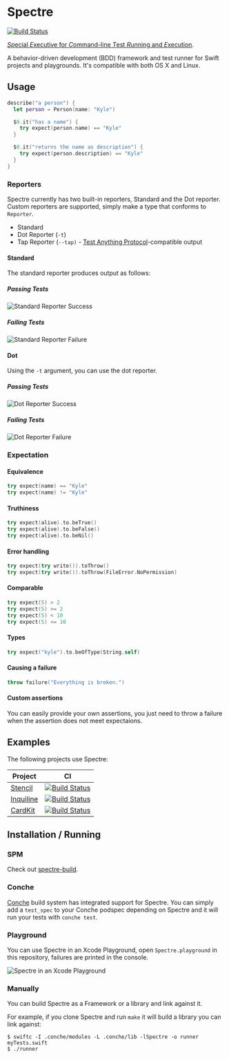 # Spectre

[![Build Status](https://img.shields.io/travis/kylef/Spectre/master.svg?style=flat)](https://travis-ci.org/kylef/Spectre)

[*Sp*ecial *E*xecutive for *C*ommand-line *T*est *R*unning and
*E*xecution](https://en.wikipedia.org/wiki/SPECTRE).

A behavior-driven development (BDD) framework and test runner for Swift projects
and playgrounds. It's compatible with both OS X and Linux.

## Usage

```swift
describe("a person") {
  let person = Person(name: "Kyle")

  $0.it("has a name") {
    try expect(person.name) == "Kyle"
  }

  $0.it("returns the name as description") {
    try expect(person.description) == "Kyle"
  }
}
```

### Reporters

Spectre currently has two built-in reporters, Standard and the Dot reporter.
Custom reporters are supported, simply make a type that conforms to `Reporter`.

- Standard
- Dot Reporter (`-t`)
- Tap Reporter (`--tap)` - [Test Anything Protocol](http://testanything.org/)-compatible output

#### Standard

The standard reporter produces output as follows:

##### Passing Tests

![Standard Reporter Success](Screenshots/success.png)

##### Failing Tests

![Standard Reporter Failure](Screenshots/failure.png)

#### Dot

Using the `-t` argument, you can use the dot reporter.

##### Passing Tests

![Dot Reporter Success](Screenshots/success-dot.png)

##### Failing Tests

![Dot Reporter Failure](Screenshots/failure-dot.png)

### Expectation

#### Equivalence

```swift
try expect(name) == "Kyle"
try expect(name) != "Kyle"
```

#### Truthiness

```swift
try expect(alive).to.beTrue()
try expect(alive).to.beFalse()
try expect(alive).to.beNil()
```

#### Error handling

```swift
try expect(try write()).toThrow()
try expect(try write()).toThrow(FileError.NoPermission)
```

#### Comparable

```swift
try expect(5) > 2
try expect(5) >= 2
try expect(5) < 10
try expect(5) <= 10
```

#### Types

```swift
try expect("kyle").to.beOfType(String.self)
```

#### Causing a failure

```swift
throw failure("Everything is broken.")
```

#### Custom assertions

You can easily provide your own assertions, you just need to throw a
failure when the assertion does not meet expectaions.

## Examples

The following projects use Spectre:

| Project | CI |
|---------|----|
| [Stencil](https://github.com/kylef/Stencil) | [![Build Status](https://img.shields.io/circleci/project/kylef/Stencil/master.svg)](https://circleci.com/gh/kylef/Stencil) |
| [Inquiline](https://github.com/nestproject/Inquiline) | [![Build Status](https://img.shields.io/travis/nestproject/Inquiline/master.svg?style=flat)](https://travis-ci.org/nestproject/Inquiline) |
| [CardKit](https://github.com/kylef/CardKit) | [![Build Status](https://img.shields.io/travis/kylef/CardKit/master.svg?style=flat)](https://travis-ci.org/kylef/CardKit) |

## Installation / Running

### SPM

Check out [spectre-build](http://github.com/kylef/spectre-build).

### Conche

[Conche](https://github.com/Conche/Conche) build system has integrated support
for Spectre. You can simply add a `test_spec` to your Conche podspec depending
on Spectre and it will run your tests with `conche test`.

### Playground

You can use Spectre in an Xcode Playground, open `Spectre.playground` in
this repository, failures are printed in the console.

![Spectre in an Xcode Playground](Screenshots/Playground.png)

### Manually

You can build Spectre as a Framework or a library and link against it.

For example, if you clone Spectre and run `make` it will build a library you
can link against:

```shell
$ swiftc -I .conche/modules -L .conche/lib -lSpectre -o runner myTests.swift
$ ./runner
```
